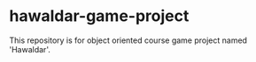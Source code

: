 # hawaldar-game-project
This repository is for object oriented course game project named 'Hawaldar'.
